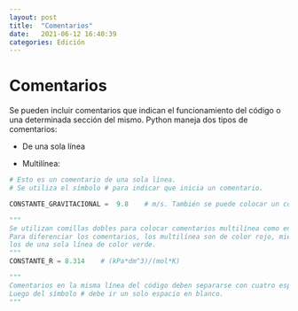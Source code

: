 ```yaml
---
layout: post
title:  "Comentarios"
date:   2021-06-12 16:40:39
categories: Edición
---
```


# Comentarios

Se pueden incluir comentarios que indican el funcionamiento del código o una determinada sección del mismo.
Python maneja dos tipos de comentarios: 

+ De una sola línea

+ Multilínea:


```python
# Esto es un comentario de una sola línea. 
# Se utiliza el símbolo # para indicar que inicia un comentario.

CONSTANTE_GRAVITACIONAL =  9.8    # m/s. También se puede colocar un comentario después de una instrucción.
```


```python
"""
Se utilizan comillas dobles para colocar comentarios multilínea como en este ejemplo.
Para diferenciar los comentarios, los multilínea son de color rojo, mientras que,
los de una sola línea de color verde.
"""
CONSTANTE_R = 8.314    # (kPa*dm^3)/(mol*K)

"""
Comentarios en la misma línea del código deben separarse con cuatro espacios en blanco. 
Luego del símbolo # debe ir un solo espacio en blanco.
"""
```
